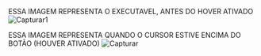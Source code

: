 ESSA IMAGEM REPRESENTA O EXECUTAVEL, ANTES DO HOVER ATIVADO 
![Capturar1](https://github.com/caiodansk/painel-de-login-front-end/assets/124446768/25b63a4d-35a9-40ff-a1eb-92864d6e13d4)

ESSA IMAGEM REPRESENTA QUANDO O CURSOR ESTIVE ENCIMA DO BOTÃO (HOUVER ATIVADO)
![Capturar](https://github.com/caiodansk/painel-de-login-front-end/assets/124446768/27381559-6014-4327-9f7b-3dc1b963607a)

